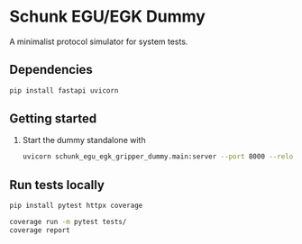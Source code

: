 # Schunk EGU/EGK Dummy
A minimalist protocol simulator for system tests.

## Dependencies

```bash
pip install fastapi uvicorn
```

## Getting started
1. Start the dummy standalone with
    ```bash
    uvicorn schunk_egu_egk_gripper_dummy.main:server --port 8000 --reload
    ```

## Run tests locally

```bash
pip install pytest httpx coverage
```

```bash
coverage run -m pytest tests/
coverage report
```
